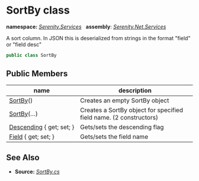 # SortBy class
**namespace:** *[Serenity.Services](../README.md#serenity.services-namespace)*   **assembly**: *[Serenity.Net.Services](../README.md)*

A sort column. In JSON this is deserialized from strings in the format "field" or "field desc"

```csharp
public class SortBy
```

## Public Members

| name | description |
| --- | --- |
| [SortBy](SortBy/SortBy.md)() | Creates an empty SortBy object |
| [SortBy](SortBy/SortBy.md)(…) | Creates a SortBy object for specified field name. (2 constructors) |
| [Descending](SortBy/Descending.md) { get; set; } | Gets/sets the descending flag |
| [Field](SortBy/Field.md) { get; set; } | Gets/sets the field name |

## See Also

* **Source:** *[SortBy.cs](https://github.com/serenity-is/Serenity/blob/master/src/Serenity.Net.Services/Models/SortBy.cs)*